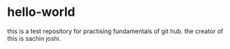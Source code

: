 # hello-world
this is a test repository for practising fundamentals of git hub.
the creator of this is sachin joshi.
